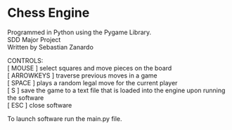 # Chess Engine
Programmed in Python using the Pygame Library.  
SDD Major Project  
Written by Sebastian Zanardo  
  
CONTROLS:  
[ MOUSE ] select squares and move pieces on the board  
[ ARROWKEYS ] traverse previous moves in a game  
[ SPACE ] plays a random legal move for the current player  
[ S ] save the game to a text file that is loaded into the engine upon running the software  
[ ESC ] close software  
  
To launch software run the main.py file.  
